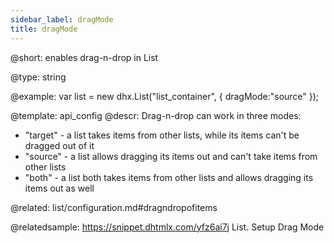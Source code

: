 ```yaml
---
sidebar_label: dragMode
title: dragMode
---          
```


@short: 
enables drag-n-drop in List




@type: string

@example: 
var list = new dhx.List("list_container", { 
    dragMode:"source"
});


@template:	api_config
@descr: 
Drag-n-drop can work in three modes: 

- "target" - a list takes items from other lists, while its items can't be dragged out of it
- "source" - a list allows dragging its items out and can't take items from other lists
- "both" - a list both takes items from other lists and allows dragging its items out as well

@related: list/configuration.md#dragndropofitems

@relatedsample: https://snippet.dhtmlx.com/yfz6ai7j	List. Setup Drag Mode